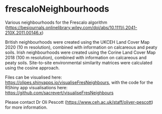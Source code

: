# frescaloNeighbourhoods
Various neighbourhoods for the Frescalo algorithm (https://besjournals.onlinelibrary.wiley.com/doi/abs/10.1111/j.2041-210X.2011.00146.x)

British neighbourhoods were created using the UKCEH Land Cover Map 2020 (10 m resolution), combined with information on calcareous and peaty
soils. Irish neighbourhoods were created using the Corine Land Cover Map 2018 (100 m resolution), combined with information on calcareous and peaty
soils. Site-to-site environmental similarity matrices were calculated using the cosine approach.

Files can be visualised here: https://olipes.shinyapps.io/visualiseFresNeighbours, with the code for the RShiny app visualisations here: https://github.com/sacrevert/visualiseFresNeighbours

Please contact Dr Oli Pescott (https://www.ceh.ac.uk/staff/oliver-pescott) for more information.
